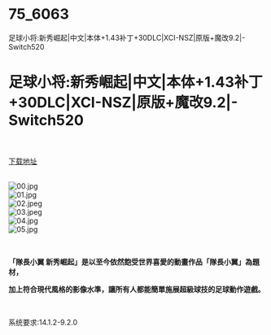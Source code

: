 # 75_6063
足球小将:新秀崛起|中文|本体+1.43补丁+30DLC|XCI-NSZ|原版+魔改9.2|-Switch520
# 足球小将:新秀崛起|中文|本体+1.43补丁+30DLC|XCI-NSZ|原版+魔改9.2|-Switch520
 <br/></br>
[下载地址](https://www.switch520.cc/article/6063 "下载地址")
<br/></br>

<p><img title="00.jpg" src="https://www.switch520.cc/muke_img/2022_03_30_579d58ff1e146.jpg" alt="00.jpg"><br>
<img title="01.jpg" src="https://www.switch520.cc/muke_img/2022_03_30_a34172effb66e.jpg" alt="01.jpg"><br>
<img title="02.jpeg" src="https://www.switch520.cc/muke_img/2022_03_30_3271fb7db4d9d.jpeg" alt="02.jpeg"><br>
<img title="03.jpeg" src="https://www.switch520.cc/muke_img/2022_03_30_6e26fcc421c1b.jpeg" alt="03.jpeg"><br>
<img title="04.jpg" src="https://www.switch520.cc/muke_img/2022_03_30_c46f826046b33.jpg" alt="04.jpg"><br>
<img title="05.jpg" src="https://www.switch520.cc/muke_img/2022_03_30_4277921cd0e3e.jpg" alt="05.jpg"></p>
<p>&nbsp;</p>
<p><strong>「隊長小翼 新秀崛起」是以至今依然飽受世界喜愛的動畫作品「隊長小翼」為題材，</strong></p>
<p><strong>加上符合現代風格的影像水準，讓所有人都能簡單施展超級球技的足球動作遊戲。</strong></p>
<p>&nbsp;</p>
<p>系统要求:14.1.2-9.2.0</p>



